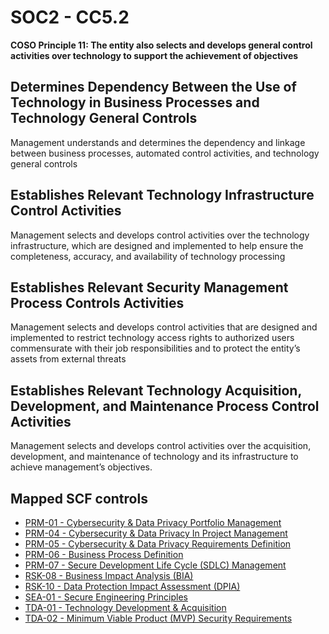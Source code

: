 # SOC2 - CC5.2
**COSO Principle 11: The entity also selects and develops general control activities over technology to support the achievement of objectives**
## Determines Dependency Between the Use of Technology in Business Processes and Technology General Controls
Management understands and determines the dependency and linkage between business processes, automated control activities, and technology general controls
## Establishes Relevant Technology Infrastructure Control Activities
Management selects and develops control activities over the technology infrastructure, which are designed and implemented to help ensure the completeness, accuracy, and availability of technology processing
## Establishes Relevant Security Management Process Controls Activities
Management selects and develops control activities that are designed and implemented to restrict technology access rights to authorized users commensurate with their job responsibilities and to protect the entity’s assets from external threats
## Establishes Relevant Technology Acquisition, Development, and Maintenance Process Control Activities
Management selects and develops control activities over the acquisition, development, and maintenance of technology and its infrastructure to achieve management’s objectives.
## Mapped SCF controls
- [PRM-01 - Cybersecurity & Data Privacy Portfolio Management](../scf/prm-01-cybersecurity&dataprivacyportfoliomanagement.md)
- [PRM-04 - Cybersecurity & Data Privacy In Project Management](../scf/prm-04-cybersecurity&dataprivacyinprojectmanagement.md)
- [PRM-05 - Cybersecurity & Data Privacy Requirements Definition](../scf/prm-05-cybersecurity&dataprivacyrequirementsdefinition.md)
- [PRM-06 - Business Process Definition](../scf/prm-06-businessprocessdefinition.md)
- [PRM-07 - Secure Development Life Cycle (SDLC) Management](../scf/prm-07-securedevelopmentlifecyclesdlcmanagement.md)
- [RSK-08 - Business Impact Analysis (BIA)](../scf/rsk-08-businessimpactanalysisbia.md)
- [RSK-10 - Data Protection Impact Assessment (DPIA)](../scf/rsk-10-dataprotectionimpactassessmentdpia.md)
- [SEA-01 - Secure Engineering Principles](../scf/sea-01-secureengineeringprinciples.md)
- [TDA-01 - Technology Development & Acquisition](../scf/tda-01-technologydevelopment&acquisition.md)
- [TDA-02 - Minimum Viable Product (MVP) Security Requirements](../scf/tda-02-minimumviableproductmvpsecurityrequirements.md)